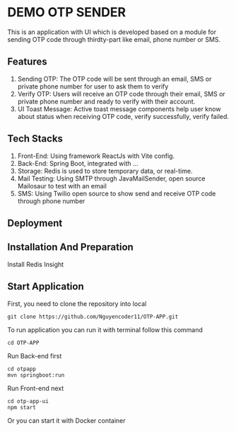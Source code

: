 # DEMO OTP SENDER

This is an application with UI which is developed based on a module for sending OTP code through thirdty-part like 
email, phone number or SMS.

## Features
1. Sending OTP: The OTP code will be sent through an email, SMS or private phone number for user to ask them to verify
2. Verify OTP: Users will receive an OTP code through their email, SMS or private phone number and ready to verify with
their account.
3. UI Toast Message: Active toast message components help user know about status when receiving OTP code, verify successfully,
verify failed.

## Tech Stacks
1. Front-End: Using framework ReactJs with Vite config.
2. Back-End: Spring Boot, integrated with ...
3. Storage: Redis is used to store temporary data, or real-time.
4. Mail Testing: Using SMTP through JavaMailSender, open source Mailosaur to test with an email
5. SMS: Using Twilio open source to show send and receive OTP code through phone number

## Deployment



## Installation And Preparation

Install Redis Insight

## Start Application

First, you need to clone the repository into local
```shell
git clone https://github.com/Nguyencoder11/OTP-APP.git
```
To run application you can run it with terminal follow this command
```shell
cd OTP-APP
```
Run Back-end first
```shell
cd otpapp
mvn springboot:run
```
Run Front-end next
```shell
cd otp-app-ui
npm start
```

Or you can start it with Docker container
